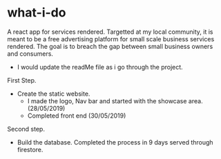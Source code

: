 # what-i-do
A react app for services rendered. Targetted at my local community, it is meant to be a free advertising platform for small scale business services rendered.
The goal is to breach the gap between small business owners and consumers.

* I would update the readMe file as i go through the project.

First Step.
  * Create the static website.
    * I made the logo, Nav bar and started with the showcase area. (28/05/2019)
    * Completed front end (30/05/2019)
    
Second step.
 * Build the database.
Completed the process in 9 days served through firestore.
